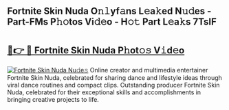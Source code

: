 ## Fortnite Skin Nuda O𝚗𝚕yf𝚊ns L𝚎a𝚔ed N𝚞𝚍es - Part-FMs P𝚑𝚘tos Vi𝚍𝚎o - H𝚘𝚝 Part L𝚎a𝚔s 7TsIF

# <h2><a href="http://kf5c5ht.oniu.top/?m=Fortnite+Skin+Nuda">🔗👉 🔴 Fortnite Skin Nuda P𝚑ot𝚘𝚜 V𝚒d𝚎o</a></h2>

[![Fortnite Skin Nuda Nu𝚍e𝚜](https://i.imgur.com/0qMVB7G.gif)](http://kf5c5ht.oniu.top/?m=Fortnite+Skin+Nuda)
Online creator and multimedia entertainer Fortnite Skin Nuda, celebrated for sharing dance and lifestyle ideas through viral dance routines and compact clips. Outstanding producer Fortnite Skin Nuda, celebrated for their exceptional skills and accomplishments in bringing creative projects to life.  
